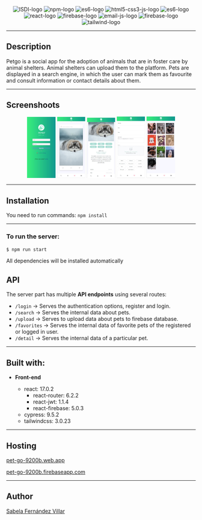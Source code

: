 <p align="center">
    <img src="https://www.isdi.education/uploads/media/open-graph/08/1278-Captura%20de%20pantalla%202021-09-24%20a%20las%2014.22.27.png?v=1-0" alt="ISDI-logo" width="100"/>
    <img src="https://authy.com/wp-content/uploads/npm-logo.png" alt="npm-logo" width="50"/>
    <img src="https://i.blogs.es/545cf8/es6-logo/450_1000.png" alt="es6-logo" width="50"/>
    <img src="https://teorema-rd.com/storage/2020/05/Html5-JS-css-logo.jpg" alt="html5-css3-js-logo" width="150"/>
    <img src="https://cdn.rawgit.com/feross/standard/master/badge.svg" alt="es6-logo" width="100"/>
    <img src="https://blog.wildix.com/wp-content/uploads/2020/06/react-logo.jpg" alt="react-logo" width="100"/>
    <img src="https://blog.back4app.com/wp-content/uploads/2021/02/firebase.png" alt="firebase-logo" width="100"/>
    <img src="https://res.cloudinary.com/practicaldev/image/fetch/s--E7SQLjAt--/c_imagga_scale,f_auto,fl_progressive,h_420,q_auto,w_1000/https://dev-to-uploads.s3.amazonaws.com/uploads/articles/5d14su1hfqzbeqa2qhbr.png" alt="email-js-logo" width="100"/>
    <img src="https://www.cypress.io/static/cypress-io-logo-social-share-8fb8a1db3cdc0b289fad927694ecb415.png" alt="firebase-logo" width="100"/>
    <img src="https://www.adue.digital/wp-content/uploads/2021/06/tailwind-css-logo-vector.png" alt="tailwind-logo" width="100"/>
</p>

---

## Description

Petgo is a social app for the adoption of animals that are in foster care by animal shelters. Animal shelters can upload them to the platform. Pets are displayed in a search engine, in which the user can mark them as favourite and consult information or contact details about them.

---

## Screenshoots

<p align="center">
  <img src="/screenshots/login-screenshot.JPG" width="15%" />
  <img src="/screenshots/search-screenshot.JPG" width="15%" />
  <img src="/screenshots/detail-screenshot.JPG" width="15%" />
  <img src="/screenshots/upload-screenshot.JPG" width="15%" />
  <img src="/screenshots/favorites-screenshot.JPG" width="15%" />
</p>

---

## Installation

You need to run commands: `npm install`

---

### To run the server:

```
$ npm run start
```

All dependencies will be installed automatically

## API

The server part has multiple **API endpoints** using several routes:

- `/login` -> Serves the authentication options, register and login.
- `/search` -> Serves the internal data about pets.
- `/upload` -> Serves to upload data about pets to firebase database.
- `/favorites` -> Serves the internal data of favorite pets of the registered or logged in user.
- `/detail` -> Serves the internal data of a particular pet.

---

## Built with:

- **Front-end**

  - react: 17.0.2
    - react-router: 6.2.2
    - react-jwt: 1.1.4
    - react-firebase: 5.0.3
  - cypress: 9.5.2
  - tailwindcss: 3.0.23

---

## Hosting

[pet-go-9200b.web.app](pet-go-9200b.web.app)

[pet-go-9200b.firebaseapp.com](pet-go-9200b.firebaseapp.com)

---
## Author

[Sabela Fernández Villar](https://github.com/sfernandez93)
